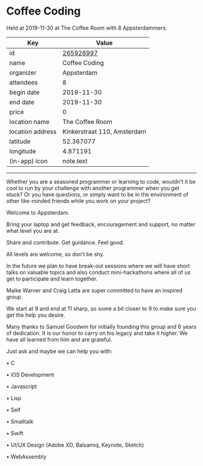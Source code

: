 # Coffee Coding
Held at 2019-11-30 at The Coffee Room with 8 Appsterdammers.
        
|Key|Value
|---|---|
|id|[265926997](https://www.meetup.com/appsterdam/events/265926997/)|
|name|Coffee Coding|
|organizer|Appsterdam|
|attendees|8|
|begin date|2019-11-30|
|end date|2019-11-30|
|price|0|
|location name|The Coffee Room|
|location address|Kinkerstraat 110, Amsterdam|
|latitude|52.367077|
|longitude|4.871191|
|(in-app) icon|note.text|

---

Whether you are a seasoned programmer or learning to code, wouldn’t it be cool to run by your challenge with another programmer when you get stuck? Or you have questions, or simply want to be in the environment of other like-minded friends while you work on your project?

Welcome to Appsterdam.

Bring your laptop and get feedback, encouragement and support, no matter what level you are at.

Share and contribute. Get guidance. Feel good.

All levels are welcome, so don’t be shy.

In the future we plan to have break-out sessions where we will have short talks on valuable topics and also conduct mini-hackathons where all of us get to participate and learn together.

Maike Warner and Craig Latta are super committed to have an inspired group.

We start at 9 and end at 11 sharp, so some a bit closer to 9 to make sure you get the help you desire.

Many thanks to Samuel Goodwin for initially founding this group and 6 years of dedication. It is our honor to carry on his legacy and take it higher. We have all learned from him and are grateful.

Just ask and maybe we can help you with:

• C

• iOS Development

• Javascript

• Lisp

• Self

• Smalltalk

• Swift

• UI/UX Design (Adobe XD, Balsamiq, Keynote, Sketch)

• WebAssembly


